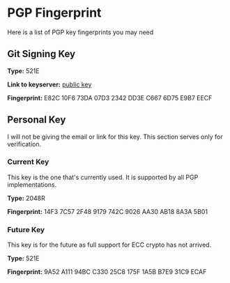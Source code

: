 # PGP Fingerprint
Here is a list of PGP key fingerprints you may need

## Git Signing Key
**Type:** 521E

**Link to keyserver:** [public key](https://pgp.mit.edu/pks/lookup?op=get&search=0xC6676D75E9B7EECF)

**Fingerprint:** E82C 10F6 73DA 07D3 2342  DD3E C667 6D75 E9B7 EECF

## Personal Key
I will not be giving the email or link for this key. This section serves only for verification.

### Current Key
This key is the one that's currently used. It is supported by all PGP implementations.

**Type:** 2048R

**Fingerprint:** 14F3 7C57 2F48 9179 742C 9026 AA30 AB18 8A3A 5B01

### Future Key
This key is for the future as full support for ECC crypto has not arrived.

**Type:** 521E

**Fingerprint:** 9A52 A111 94BC C330 25C8  175F 1A5B B7E9 31C9 ECAF

